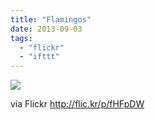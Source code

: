 ```yaml
---
title: "Flamingos"
date: 2013-09-03
tags: 
  - "flickr"
  - "ifttt"
---
```


![](http://farm4.staticflickr.com/3669/9660660028_0d3fd8da48_b.jpg)  

  
  
via Flickr http://flic.kr/p/fHFpDW

